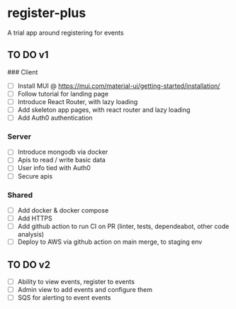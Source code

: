 # register-plus

A trial app around registering for events

## TO DO v1

### Client

- [ ] Install MUI @ https://mui.com/material-ui/getting-started/installation/
- [ ] Follow tutorial for landing page
- [ ] Introduce React Router, with lazy loading
- [ ] Add skeleton app pages, with react router and lazy loading
- [ ] Add Auth0 authentication

### Server

- [ ] Introduce mongodb via docker
- [ ] Apis to read / write basic data
- [ ] User info tied with Auth0
- [ ] Secure apis

### Shared

- [ ] Add docker & docker compose
- [ ] Add HTTPS
- [ ] Add github action to run CI on PR (linter, tests, dependeabot, other code analysis)
- [ ] Deploy to AWS via github action on main merge, to staging env

## TO DO v2

- [ ] Ability to view events, register to events
- [ ] Admin view to add events and configure them
- [ ] SQS for alerting to event events
